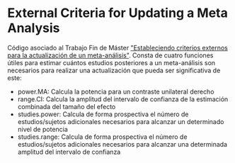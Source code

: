 # External Criteria for Updating a Meta Analysis

Código asociado al Trabajo Fin de Máster ["Estableciendo criterios externos para la actualización de un meta-análisis"](https://github.com/sarranzor/TFM-TFG/blob/main/1-criterios-externos-actualizacion-metaanalisis-TFM.pdf). Consta de cuatro funciones útiles para estimar cuántos estudios posteriores a un meta-análisis son necesarios para realizar una actualización que pueda ser significativa de este:

- power.MA: Calcula la potencia para un contraste unilateral derecho
- range.CI: Calcula la amplitud del intervalo de confianza de la estimación combinada del tamaño del efecto
- studies.power: Calcula de forma prospectiva el número de estudios/sujetos adicionales necesarios para alcanzar un determinado nivel de potencia
- studies.range:  Calcula de forma prospectiva el número de estudios/sujetos adicionales necesarios para alcanzar una determinada amplitud del intervalo de confianza
